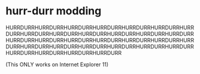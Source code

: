 # hurr-durr modding
HURRDURRHURRDURRHURRDURRHURRDURRHURRDURRHURRDURRHURRDURRHURRDURRHURRDURRHURRDURRHURRDURRHURRDURRHURRDURRHURRDURRHURRDURRHURRDURRHURRDURRHURRDURRHURRDURRHURRDURRHURRDURRHURRDURRHURRDURRHURRDURRHURRDURRHURRDURRHURRDURRHURRDURRHURRDURRHURRDURR

(This ONLY works on Internet Explorer 11)

